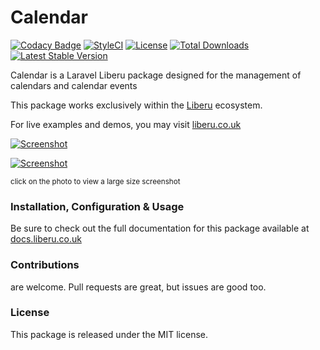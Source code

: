 # Calendar

[![Codacy Badge](https://app.codacy.com/project/badge/Grade/cfeecfbd1e324746b6e5865a24240865)](https://www.codacy.com/gh/laravel-liberu/calendar?utm_source=github.com&amp;utm_medium=referral&amp;utm_content=laravel-liberu/calendar&amp;utm_campaign=Badge_Grade) 
[![StyleCI](https://github.styleci.io/repos/194647672/shield?branch=master)](https://github.styleci.io/repos/194647672)
[![License](https://poser.pugx.org/laravel-liberu/calendar/license)](https://packagist.org/packages/laravel-liberu/calendar)
[![Total Downloads](https://poser.pugx.org/laravel-liberu/calendar/downloads)](https://packagist.org/packages/laravel-liberu/calendar)
[![Latest Stable Version](https://poser.pugx.org/laravel-liberu/calendar/version)](https://packagist.org/packages/laravel-liberu/calendar)

Calendar is a Laravel Liberu package designed for the management of 
calendars and calendar events

This package works exclusively within the [Liberu](https://github.com/laravel-liberu/Liberu) ecosystem.

For live examples and demos, you may visit [liberu.co.uk](https://www.liberu.co.uk)


[![Screenshot](https://laravel-liberu.github.io/calendar/screenshots/bulma_001_thumb.png)](https://laravel-liberu.github.io/calendar/screenshots/bulma_001.png)

[![Screenshot](https://laravel-liberu.github.io/calendar/screenshots/bulma_002_thumb.png)](https://laravel-liberu.github.io/calendar/screenshots/bulma_002.png)

<sup>click on the photo to view a large size screenshot</sup>


### Installation, Configuration & Usage

Be sure to check out the full documentation for this package available at [docs.liberu.co.uk](https://docs.liberu.co.uk/backend/calendar.html)

### Contributions

are welcome. Pull requests are great, but issues are good too.

### License

This package is released under the MIT license.
